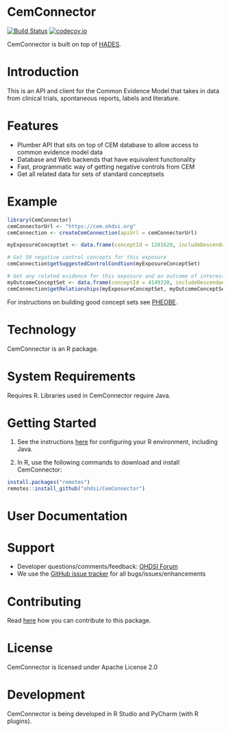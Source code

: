 CemConnector
====================

[![Build Status](https://github.com/OHDSI/CemConnector/workflows/R-CMD-check/badge.svg)](https://github.com/OHDSI/CemConnector/actions?query=workflow%3AR-CMD-check)
[![codecov.io](https://codecov.io/github/OHDSI/CemConnector/coverage.svg?branch=master)](https://codecov.io/github/OHDSI/CemConnector?branch=master)

CemConnector is built on top of [HADES](https://ohdsi.github.io/Hades).

Introduction
============
This is an API and client for the Common Evidence Model that takes in data from clinical trials, spontaneous reports,
 labels and literature.
 


Features
========
- Plumber API that sits on top of CEM database to allow access to common evidence model data
- Database and Web backends that have equivalent functionality
- Fast, programmatic way of getting negative controls from CEM
- Get all related data for sets of standard conceptsets

Example
========
```r
library(CemConnector)
cemConnectorUrl <- "https://cem.ohdsi.org"
cemConnection <- createCemConnection(apiUrl = cemConnectorUrl)

myExposureConceptSet <- data.frame(conceptId = 1201620, includeDescendants = 1, isExcluded = 0)

# Get 50 negative control concepts for this exposure
cemConnection$getSuggestedControlCondtion(myExposureConceptSet)

# Get any related evidence for this exposure and an outcome of interest
myOutcomeConceptSet <- data.frame(conceptId = 4149320, includeDescendants = 1, isExcluded = 0)
cemConnection$getRelationships(myExposureConceptSet, myOutcomeConceptSet, conditionSiblingLookupLevels = 1)

```
For instructions on building good concept sets see [PHEOBE](https://data.ohdsi.org/PHOEBE/).

Technology
============
CemConnector is an R package.

System Requirements
============
Requires R. Libraries used in CemConnector require Java.

Getting Started
===============

1. See the instructions [here](https://ohdsi.github.io/Hades/rSetup.html) for configuring your R environment, including Java.

2. In R, use the following commands to download and install CemConnector:

  ```r
  install.packages("remotes")
  remotes::install_github("ohdsi/CemConnector")
  ```

User Documentation
==================


Support
=======
* Developer questions/comments/feedback: <a href="http://forums.ohdsi.org/c/developers">OHDSI Forum</a>
* We use the <a href="https://github.com/OHDSI/CemConnector/issues">GitHub issue tracker</a> for all bugs/issues/enhancements

Contributing
============
Read [here](https://ohdsi.github.io/Hades/contribute.html) how you can contribute to this package.


License
=======
CemConnector is licensed under Apache License 2.0

Development
===========
CemConnector is being developed in R Studio and PyCharm (with R plugins).
